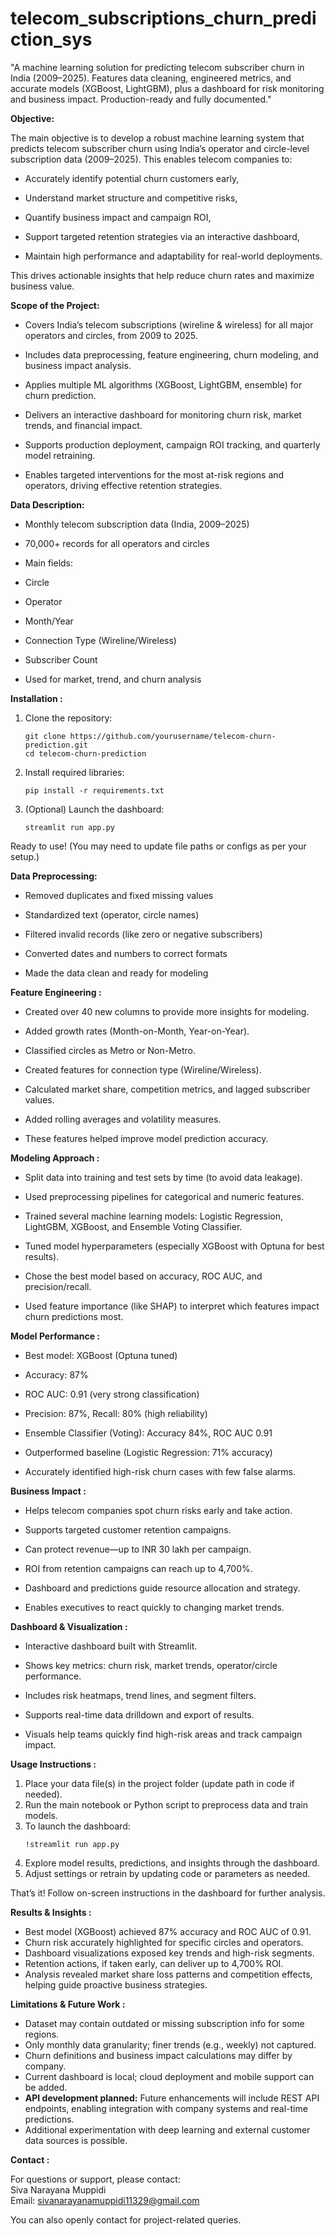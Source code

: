 # telecom_subscriptions_churn_prediction_sys
"A machine learning solution for predicting telecom subscriber churn in India (2009–2025). Features data cleaning, engineered metrics, and accurate models (XGBoost, LightGBM), plus a dashboard for risk monitoring and business impact. Production-ready and fully documented."

**Objective:**

The main objective is to develop a robust machine learning system that predicts telecom subscriber churn using India’s operator and circle-level subscription data (2009–2025).
This enables telecom companies to:

- Accurately identify potential churn customers early,

- Understand market structure and competitive risks,

- Quantify business impact and campaign ROI,

- Support targeted retention strategies via an interactive dashboard,

- Maintain high performance and adaptability for real-world deployments.

This drives actionable insights that help reduce churn rates and maximize business value.

**Scope of the Project:**

- Covers India’s telecom subscriptions (wireline & wireless) for all major operators and circles, from 2009 to 2025.

- Includes data preprocessing, feature engineering, churn modeling, and business impact analysis.

- Applies multiple ML algorithms (XGBoost, LightGBM, ensemble) for churn prediction.

- Delivers an interactive dashboard for monitoring churn risk, market trends, and financial impact.

- Supports production deployment, campaign ROI tracking, and quarterly model retraining.

- Enables targeted interventions for the most at-risk regions and operators, driving effective retention strategies.

**Data Description:**

- Monthly telecom subscription data (India, 2009–2025)

- 70,000+ records for all operators and circles

- Main fields:

-  Circle

-  Operator

-  Month/Year

-  Connection Type (Wireline/Wireless)

-  Subscriber Count

- Used for market, trend, and churn analysis

**Installation :**

1. Clone the repository:
   ```
   git clone https://github.com/yourusername/telecom-churn-prediction.git
   cd telecom-churn-prediction
   ```

2. Install required libraries:
   ```
   pip install -r requirements.txt
   ```

3. (Optional) Launch the dashboard:
   ```
   streamlit run app.py
   ```

Ready to use! (You may need to update file paths or configs as per your setup.)

**Data Preprocessing:**

- Removed duplicates and fixed missing values

- Standardized text (operator, circle names)

- Filtered invalid records (like zero or negative subscribers)

- Converted dates and numbers to correct formats

- Made the data clean and ready for modeling

**Feature Engineering :**

- Created over 40 new columns to provide more insights for modeling.

- Added growth rates (Month-on-Month, Year-on-Year).

- Classified circles as Metro or Non-Metro.

- Created features for connection type (Wireline/Wireless).

- Calculated market share, competition metrics, and lagged subscriber values.

- Added rolling averages and volatility measures.

- These features helped improve model prediction accuracy.

**Modeling Approach :**

- Split data into training and test sets by time (to avoid data leakage).

- Used preprocessing pipelines for categorical and numeric features.

- Trained several machine learning models: Logistic Regression, LightGBM, XGBoost, and Ensemble Voting Classifier.

- Tuned model hyperparameters (especially XGBoost with Optuna for best results).

- Chose the best model based on accuracy, ROC AUC, and precision/recall.

- Used feature importance (like SHAP) to interpret which features impact churn predictions most.

**Model Performance :**

- Best model: XGBoost (Optuna tuned)

- Accuracy: 87%

- ROC AUC: 0.91 (very strong classification)

- Precision: 87%, Recall: 80% (high reliability)

- Ensemble Classifier (Voting): Accuracy 84%, ROC AUC 0.91

- Outperformed baseline (Logistic Regression: 71% accuracy)

- Accurately identified high-risk churn cases with few false alarms.

**Business Impact :**

- Helps telecom companies spot churn risks early and take action.

- Supports targeted customer retention campaigns.

- Can protect revenue—up to INR 30 lakh per campaign.

- ROI from retention campaigns can reach up to 4,700%.

- Dashboard and predictions guide resource allocation and strategy.

- Enables executives to react quickly to changing market trends.

**Dashboard & Visualization :**

- Interactive dashboard built with Streamlit.

- Shows key metrics: churn risk, market trends, operator/circle performance.

- Includes risk heatmaps, trend lines, and segment filters.

- Supports real-time data drilldown and export of results.

- Visuals help teams quickly find high-risk areas and track campaign impact.

**Usage Instructions :**

1. Place your data file(s) in the project folder (update path in code if needed).
2. Run the main notebook or Python script to preprocess data and train models.
3. To launch the dashboard:  
   ```
   !streamlit run app.py
   ```
4. Explore model results, predictions, and insights through the dashboard.
5. Adjust settings or retrain by updating code or parameters as needed.

That’s it! Follow on-screen instructions in the dashboard for further analysis.

**Results & Insights :**

- Best model (XGBoost) achieved 87% accuracy and ROC AUC of 0.91.
- Churn risk accurately highlighted for specific circles and operators.
- Dashboard visualizations exposed key trends and high-risk segments.
- Retention actions, if taken early, can deliver up to 4,700% ROI.
- Analysis revealed market share loss patterns and competition effects, helping guide proactive business strategies.

**Limitations & Future Work :**

- Dataset may contain outdated or missing subscription info for some regions.
- Only monthly data granularity; finer trends (e.g., weekly) not captured.
- Churn definitions and business impact calculations may differ by company.
- Current dashboard is local; cloud deployment and mobile support can be added.
- **API development planned:** Future enhancements will include REST API endpoints, enabling integration with company systems and real-time predictions.
- Additional experimentation with deep learning and external customer data sources is possible.

**Contact :**

For questions or support, please contact:  
Siva Narayana Muppidi  
Email: sivanarayanamuppidi11329@gmail.com

You can also openly contact for project-related queries.
